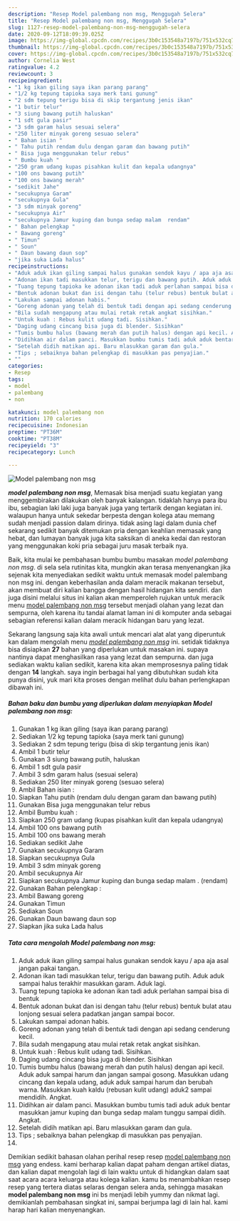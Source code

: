 ```yaml
---
description: "Resep Model palembang non msg, Menggugah Selera"
title: "Resep Model palembang non msg, Menggugah Selera"
slug: 1127-resep-model-palembang-non-msg-menggugah-selera
date: 2020-09-12T18:09:39.025Z
image: https://img-global.cpcdn.com/recipes/3b0c153548a7197b/751x532cq70/model-palembang-non-msg-foto-resep-utama.jpg
thumbnail: https://img-global.cpcdn.com/recipes/3b0c153548a7197b/751x532cq70/model-palembang-non-msg-foto-resep-utama.jpg
cover: https://img-global.cpcdn.com/recipes/3b0c153548a7197b/751x532cq70/model-palembang-non-msg-foto-resep-utama.jpg
author: Cornelia West
ratingvalue: 4.2
reviewcount: 3
recipeingredient:
- "1 kg ikan giling saya ikan parang parang"
- "1/2 kg tepung tapioka saya merk tani gunung"
- "2 sdm tepung terigu bisa di skip tergantung jenis ikan"
- "1 butir telur"
- "3 siung bawang putih haluskan"
- "1 sdt gula pasir"
- "3 sdm garam halus sesuai selera"
- "250 liter minyak goreng sesuao selera"
- " Bahan isian "
- " Tahu putih rendam dulu dengan garam dan bawang putih"
- " Bisa juga menggunakan telur rebus"
- " Bumbu kuah "
- "250 gram udang kupas pisahkan kulit dan kepala udangnya"
- "100 ons bawang putih"
- "100 ons bawang merah"
- "sedikit Jahe"
- "secukupnya Garam"
- "secukupnya Gula"
- "3 sdm minyak goreng"
- "secukupnya Air"
- "secukupnya Jamur kuping dan bunga sedap malam  rendam"
- " Bahan pelengkap "
- " Bawang goreng"
- " Timun"
- " Soun"
- " Daun bawang daun sop"
- "jika suka Lada halus"
recipeinstructions:
- "Aduk aduk ikan giling sampai halus gunakan sendok kayu / apa aja asal jangan pakai tangan."
- "Adonan ikan tadi masukkan telur, terigu dan bawang putih. Aduk aduk sampai halus terakhir masukkan garam. Aduk lagi."
- "Tuang tepung tapioka ke adonan ikan tadi aduk perlahan sampai bisa di bentuk"
- "Bentuk adonan bukat dan isi dengan tahu (telur rebus) bentuk bulat atau lonjong sesuai selera padatkan jangan sampai bocor."
- "Lakukan sampai adonan habis."
- "Goreng adonan yang telah di bentuk tadi dengan api sedang cenderung kecil."
- "Bila sudah mengapung atau mulai retak retak angkat sisihkan."
- "Untuk kuah : Rebus kulit udang tadi. Sisihkan."
- "Daging udang cincang bisa juga di blender. Sisihkan"
- "Tumis bumbu halus (bawang merah dan putih halus) dengan api kecil. Aduk aduk sampai harum dan jangan sampai gosong. Masukkan udang cincang dan kepala udang, aduk aduk sampai harum dan berubah warna. Masukkan kuah kaldu (rebusan kulit udang) aduk2 sampai mendidih. Angkat."
- "Didihkan air dalam panci. Masukkan bumbu tumis tadi aduk aduk bentar masukkan jamur kuping dan bunga sedap malam tunggu sampai didih. Angkat."
- "Setelah didih matikan api. Baru mlasukkan garam dan gula."
- "Tips ; sebaiknya bahan pelengkap di masukkan pas penyajian."
- ""
categories:
- Resep
tags:
- model
- palembang
- non

katakunci: model palembang non 
nutrition: 170 calories
recipecuisine: Indonesian
preptime: "PT36M"
cooktime: "PT38M"
recipeyield: "3"
recipecategory: Lunch

---
```



![Model palembang non msg](https://img-global.cpcdn.com/recipes/3b0c153548a7197b/751x532cq70/model-palembang-non-msg-foto-resep-utama.jpg)

<b><i>model palembang non msg</i></b>, Memasak bisa menjadi suatu kegiatan yang menggembirakan dilakukan oleh banyak kalangan. tidaklah hanya para ibu ibu, sebagian laki laki juga banyak juga yang tertarik dengan kegiatan ini. walaupun hanya untuk sekedar berpesta dengan kolega atau memang sudah menjadi passion dalam dirinya. tidak asing lagi dalam dunia chef sekarang sedikit banyak ditemukan pria dengan keahlian memasak yang hebat, dan lumayan banyak juga kita saksikan di aneka kedai dan restoran yang menggunakan koki pria sebagai juru masak terbaik nya.



Baik, kita mulai ke pembahasan bumbu bumbu masakan <i>model palembang non msg</i>. di sela sela rutinitas kita, mungkin akan terasa menyenangkan jika sejenak kita menyediakan sedikit waktu untuk memasak model palembang non msg ini. dengan keberhasilan anda dalam meracik makanan tersebut, akan membuat diri kalian bangga dengan hasil hidangan kita sendiri. dan juga disini melalui situs ini kalian akan memperoleh rujukan untuk meracik menu <u>model palembang non msg</u> tersebut menjadi olahan yang lezat dan sempurna, oleh karena itu tandai alamat laman ini di komputer anda sebagai sebagian referensi kalian dalam meracik hidangan baru yang lezat.


Sekarang langsung saja kita awali untuk mencari alat alat yang diperuntuk kan dalam mengolah menu <u><i>model palembang non msg</i></u> ini. setidak tidaknya bisa disiapkan <b>27</b> bahan yang diperlukan untuk masakan ini. supaya nantinya dapat menghasilkan rasa yang lezat dan sempurna. dan juga sediakan waktu kalian sedikit, karena kita akan memprosesnya paling tidak dengan <b>14</b> langkah. saya ingin berbagai hal yang dibutuhkan sudah kita punya disini, yuk mari kita proses dengan melihat dulu bahan perlengkapan dibawah ini.

<!--inarticleads1-->

##### Bahan baku dan bumbu yang diperlukan dalam menyiapkan Model palembang non msg:

1. Gunakan 1 kg ikan giling (saya ikan parang parang)
1. Sediakan 1/2 kg tepung tapioka (saya merk tani gunung)
1. Sediakan 2 sdm tepung terigu (bisa di skip tergantung jenis ikan)
1. Ambil 1 butir telur
1. Gunakan 3 siung bawang putih, haluskan
1. Ambil 1 sdt gula pasir
1. Ambil 3 sdm garam halus (sesuai selera)
1. Sediakan 250 liter minyak goreng (sesuao selera)
1. Ambil  Bahan isian :
1. Siapkan  Tahu putih (rendam dulu dengan garam dan bawang putih)
1. Gunakan  Bisa juga menggunakan telur rebus
1. Ambil  Bumbu kuah :
1. Siapkan 250 gram udang (kupas pisahkan kulit dan kepala udangnya)
1. Ambil 100 ons bawang putih
1. Ambil 100 ons bawang merah
1. Sediakan sedikit Jahe
1. Gunakan secukupnya Garam
1. Siapkan secukupnya Gula
1. Ambil 3 sdm minyak goreng
1. Ambil secukupnya Air
1. Siapkan secukupnya Jamur kuping dan bunga sedap malam . (rendam)
1. Gunakan  Bahan pelengkap :
1. Ambil  Bawang goreng
1. Gunakan  Timun
1. Sediakan  Soun
1. Gunakan  Daun bawang daun sop
1. Siapkan jika suka Lada halus




<!--inarticleads2-->

##### Tata cara mengolah Model palembang non msg:

1. Aduk aduk ikan giling sampai halus gunakan sendok kayu / apa aja asal jangan pakai tangan.
1. Adonan ikan tadi masukkan telur, terigu dan bawang putih. Aduk aduk sampai halus terakhir masukkan garam. Aduk lagi.
1. Tuang tepung tapioka ke adonan ikan tadi aduk perlahan sampai bisa di bentuk
1. Bentuk adonan bukat dan isi dengan tahu (telur rebus) bentuk bulat atau lonjong sesuai selera padatkan jangan sampai bocor.
1. Lakukan sampai adonan habis.
1. Goreng adonan yang telah di bentuk tadi dengan api sedang cenderung kecil.
1. Bila sudah mengapung atau mulai retak retak angkat sisihkan.
1. Untuk kuah : Rebus kulit udang tadi. Sisihkan.
1. Daging udang cincang bisa juga di blender. Sisihkan
1. Tumis bumbu halus (bawang merah dan putih halus) dengan api kecil. Aduk aduk sampai harum dan jangan sampai gosong. Masukkan udang cincang dan kepala udang, aduk aduk sampai harum dan berubah warna. Masukkan kuah kaldu (rebusan kulit udang) aduk2 sampai mendidih. Angkat.
1. Didihkan air dalam panci. Masukkan bumbu tumis tadi aduk aduk bentar masukkan jamur kuping dan bunga sedap malam tunggu sampai didih. Angkat.
1. Setelah didih matikan api. Baru mlasukkan garam dan gula.
1. Tips ; sebaiknya bahan pelengkap di masukkan pas penyajian.
1. 




Demikian sedikit bahasan olahan perihal resep resep <u>model palembang non msg</u> yang endess. kami berharap kalian dapat paham dengan artikel diatas, dan kalian dapat mengolah lagi di lain waktu untuk di hidangkan dalam saat saat acara acara keluarga atau kolega kalian. kamu bs menambahkan resep resep yang tertera diatas selaras dengan selera anda, sehingga masakan <b>model palembang non msg</b> ini bs menjadi lebih yummy dan nikmat lagi. demikianlah pembahasan singkat ini, sampai berjumpa lagi di lain hal. kami harap hari kalian menyenangkan.
